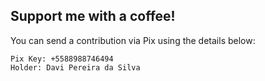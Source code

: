 ## Support me with a coffee!

You can send a contribution via Pix using the details below:

```
Pix Key: +5588988746494
Holder: Davi Pereira da Silva
```
